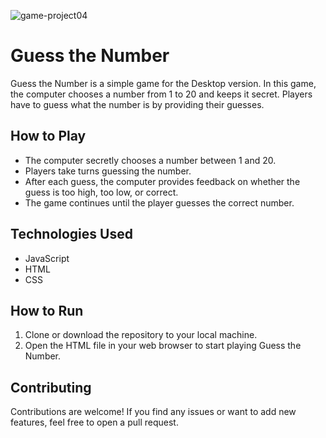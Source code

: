 ![game-project04](https://github.com/chroll0/Game-Guess-My-Number/assets/89222386/843f6736-5fec-46de-a149-62f429ec135c)

# Guess the Number

Guess the Number is a simple game for the Desktop version. In this game, the computer chooses a number from 1 to 20 and keeps it secret. Players have to guess what the number is by providing their guesses.

## How to Play

- The computer secretly chooses a number between 1 and 20.
- Players take turns guessing the number.
- After each guess, the computer provides feedback on whether the guess is too high, too low, or correct.
- The game continues until the player guesses the correct number.

## Technologies Used

- JavaScript
- HTML
- CSS

## How to Run

1. Clone or download the repository to your local machine.
2. Open the HTML file in your web browser to start playing Guess the Number.

## Contributing

Contributions are welcome! If you find any issues or want to add new features, feel free to open a pull request.

